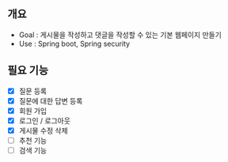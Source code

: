 ## 개요

- Goal : 게시물을 작성하고 댓글을 작성할 수 있는 기본 웹페이지 만들기
- Use : Spring boot, Spring security

## 필요 기능
- [x] 질문 등록
- [x] 질문에 대한 답변 등록
- [x] 회원 가입
- [x] 로그인 / 로그아웃
- [x] 게시물 수정 삭제
- [ ] 추천 기능
- [ ] 검색 기능
